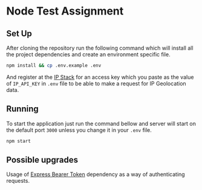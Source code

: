 # Node Test Assignment

## Set Up

After cloning the repository run the following command which will install all the project dependencies and create an environment specific file. 

```bash
npm install && cp .env.example .env
```

And register at the [IP Stack](https://ipstack.com/) for an access key which you paste as the value of `IP_API_KEY` in `.env` file to be able to make a request for IP Geolocation data.

## Running

To start the application just run the command bellow and server will start on the default port `3000` unless you change it in your `.env` file.

```bash
npm start
```

## Possible upgrades

Usage of [Express Bearer Token](https://www.npmjs.com/package/express-bearer-token) dependency as a way of authenticating requests.